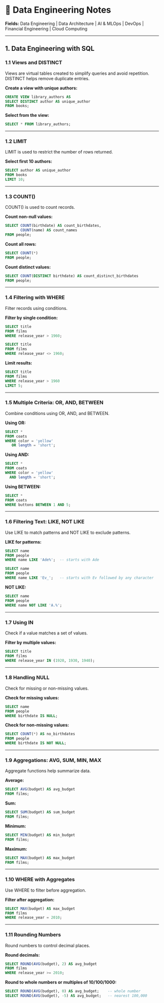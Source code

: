 # 📘 Data Engineering Notes

**Fields:** Data Engineering | Data Architecture | AI & MLOps | DevOps | Financial Engineering | Cloud Computing

---

## 1. Data Engineering with SQL

### 1.1 Views and DISTINCT

Views are virtual tables created to simplify queries and avoid repetition. DISTINCT helps remove duplicate entries.

**Create a view with unique authors:**

```sql
CREATE VIEW library_authors AS
SELECT DISTINCT author AS unique_author
FROM books;
```

**Select from the view:**

```sql
SELECT * FROM library_authors;
```

---

### 1.2 LIMIT

LIMIT is used to restrict the number of rows returned.

**Select first 10 authors:**

```sql
SELECT author AS unique_author
FROM books
LIMIT 10;
```

---

### 1.3 COUNT()

COUNT() is used to count records.

**Count non-null values:**

```sql
SELECT COUNT(birthdate) AS count_birthdates,
       COUNT(name) AS count_names
FROM people;
```

**Count all rows:**

```sql
SELECT COUNT(*)
FROM people;
```

**Count distinct values:**

```sql
SELECT COUNT(DISTINCT birthdate) AS count_distinct_birthdates
FROM people;
```

---

### 1.4 Filtering with WHERE

Filter records using conditions.

**Filter by single condition:**

```sql
SELECT title
FROM films
WHERE release_year > 1960;

SELECT title
FROM films
WHERE release_year <> 1960;
```

**Limit results:**

```sql
SELECT title
FROM films
WHERE release_year > 1960
LIMIT 5;
```

---

### 1.5 Multiple Criteria: OR, AND, BETWEEN

Combine conditions using OR, AND, and BETWEEN.

**Using OR:**

```sql
SELECT *
FROM coats
WHERE color = 'yellow'
   OR length = 'short';
```

**Using AND:**

```sql
SELECT *
FROM coats
WHERE color = 'yellow'
  AND length = 'short';
```

**Using BETWEEN:**

```sql
SELECT *
FROM coats
WHERE buttons BETWEEN 1 AND 5;
```

---

### 1.6 Filtering Text: LIKE, NOT LIKE

Use LIKE to match patterns and NOT LIKE to exclude patterns.

**LIKE for patterns:**

```sql
SELECT name
FROM people
WHERE name LIKE 'Ade%';  -- starts with Ade

SELECT name
FROM people
WHERE name LIKE 'Ev_';   -- starts with Ev followed by any character
```

**NOT LIKE:**

```sql
SELECT name
FROM people
WHERE name NOT LIKE 'A.%';
```

---

### 1.7 Using IN

Check if a value matches a set of values.

**Filter by multiple values:**

```sql
SELECT title
FROM films
WHERE release_year IN (1920, 1930, 1940);
```

---

### 1.8 Handling NULL

Check for missing or non-missing values.

**Check for missing values:**

```sql
SELECT name
FROM people
WHERE birthdate IS NULL;
```

**Check for non-missing values:**

```sql
SELECT COUNT(*) AS no_birthdates
FROM people
WHERE birthdate IS NOT NULL;
```

---

### 1.9 Aggregations: AVG, SUM, MIN, MAX

Aggregate functions help summarize data.

**Average:**

```sql
SELECT AVG(budget) AS avg_budget
FROM films;
```

**Sum:**

```sql
SELECT SUM(budget) AS sum_budget
FROM films;
```

**Minimum:**

```sql
SELECT MIN(budget) AS min_budget
FROM films;
```

**Maximum:**

```sql
SELECT MAX(budget) AS max_budget
FROM films;
```

---

### 1.10 WHERE with Aggregates

Use WHERE to filter before aggregation.

**Filter after aggregation:**

```sql
SELECT MAX(budget) AS max_budget
FROM films
WHERE release_year = 2010;
```

---

### 1.11 Rounding Numbers

Round numbers to control decimal places.

**Round decimals:**

```sql
SELECT ROUND(AVG(budget), 2) AS avg_budget
FROM films
WHERE release_year >= 2010;
```

**Round to whole numbers or multiples of 10/100/1000:**

```sql
SELECT ROUND(AVG(budget), 0) AS avg_budget;    -- whole number
SELECT ROUND(AVG(budget), -5) AS avg_budget;   -- nearest 100,000
```

```

